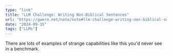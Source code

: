 ```yaml
---
type: "link"
title: "LLM Challenge: Writing Non-Biblical Sentences"
url: "https://gwern.net/note/note#llm-challenge-writing-non-biblical-sentences"
date: "2024-09-15"
tags: ["LLMs"]
---
```


There are lots of examples of strange capabilities like this you'd never see in a benchmark.